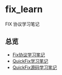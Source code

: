 # fix_learn

FIX 协议学习笔记

## 总览

- [Fix协议学习笔记](doc/Fix协议学习笔记.md)
- [QuickFix学习笔记](doc/QuickFix学习笔记.md)
- [QuickFix源码学习笔记](doc/QuickFix源码阅读笔记.md)
